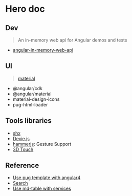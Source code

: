 # Hero doc

## Dev

> An in-memory web api for Angular demos and tests
* [angular-in-memory-web-api](https://github.com/angular/in-memory-web-api)

## UI

> [material](https://material.angular.io)
* @angular/cdk
* @angular/material
* material-design-icons
* pug-html-loader

## Tools libraries

* [shx](https://github.com/shelljs/shx)
* [Dexie.js](http://dexie.org/)
* [hammerjs](https://hammerjs.github.io/): Gesture Support
* [3D Touch](https://pressurejs.com/)

## Reference

* [Use pug template with angular4](https://stackoverflow.com/questions/45687501/angular4-template-reference-variable-use-pug-template-error)
* [Search](https://stackoverflow.com/questions/40678206/angular-2-filter-search-list)
* [Use md-table with services](https://stackoverflow.com/questions/45014257/how-to-use-md-table-with-services-in-angular-4)

